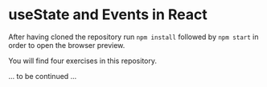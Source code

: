 # useState and Events in React

After having cloned the repository run `npm install` followed by `npm start` in order to open the browser preview.

You will find four exercises in this repository.

… to be continued …
